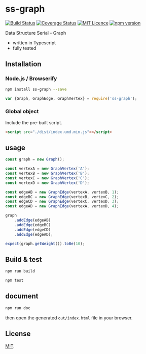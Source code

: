 # ss-graph

[![Build Status](https://travis-ci.org/boycgit/ss-graph.svg?branch=master)](https://travis-ci.org/boycgit/ss-graph) [![Coverage Status](https://coveralls.io/repos/github/boycgit/ss-graph/badge.svg?branch=master)](https://coveralls.io/github/boycgit/ss-graph?branch=master) [![MIT Licence](https://badges.frapsoft.com/os/mit/mit.svg?v=103)](https://opensource.org/licenses/mit-license.php) [![npm version](https://badge.fury.io/js/ss-graph.svg)](https://badge.fury.io/js/ss-graph)

Data Structure Serial -  Graph

 - written in Typescript
 - fully tested


## Installation

### Node.js / Browserify

```bash
npm install ss-graph --save
```

```javascript
var {Graph, GraphEdge, GraphVertex} = require('ss-graph');
```

### Global object

Include the pre-built script.

```html
<script src="./dist/index.umd.min.js"></script>

```

## usage

```js
const graph = new Graph();

const vertexA = new GraphVertex('A');
const vertexB = new GraphVertex('B');
const vertexC = new GraphVertex('C');
const vertexD = new GraphVertex('D');

const edgeAB = new GraphEdge(vertexA, vertexB, 1);
const edgeBC = new GraphEdge(vertexB, vertexC, 2);
const edgeCD = new GraphEdge(vertexC, vertexD, 3);
const edgeAD = new GraphEdge(vertexA, vertexD, 4);

graph
    .addEdge(edgeAB)
    .addEdge(edgeBC)
    .addEdge(edgeCD)
    .addEdge(edgeAD);

expect(graph.getWeight()).toBe(10);
```

## Build & test

```bash
npm run build
```

```bash
npm test
```

## document

```bash
npm run doc
```

then open the generated `out/index.html` file in your browser.

## License

[MIT](LICENSE).
